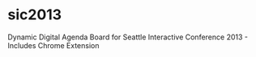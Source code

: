 sic2013
=======

Dynamic Digital Agenda Board for Seattle Interactive Conference 2013 - Includes Chrome Extension
